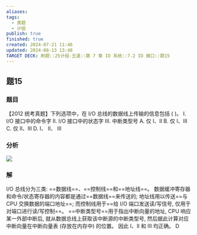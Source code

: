 ```yaml
---
aliases: 
tags:
  - 真题
  - 计组
publish: true
finished: true
created: 2024-07-21 11:46
updated: 2024-08-13 13:48
TARGET DECK: 刷题::25计组-王道::第 7 章 IO 系统::7.2 IO 接口::题15
---
```


## 题15
### 题目
【2012 统考真题】下列选项中，在 I/O 总线的数据线上传输的信息包括 ( )。
I. I/O 接口中的命令字 
II. I/O 接口中的状态字 
III. 中断类型号
A. 仅 I、II B. 仅 I、III C. 仅 II、III D. I、 II、 III
### 分析
![](https://img.hwenyi.tech/202408121640981.webp)
### 解
I/O 总线分为三类: ==数据线==、==控制线==和==地址线==。
数据缓冲寄存器和命令/状态寄存器的内容都是通过==数据线==来传送的; 
地址线用以传送==与 CPU 交换数据的端口地址==; 
而控制线用于==给 I/O 端口发送读/写信号, 仅用于对端口进行读/写控制==。
==中断类型号==用于指出中断向量的地址, CPU 响应某一外部中断后, 就从数据总线上获取该中断源的中断类型号, 然后据此计算对应中断向量在中断向量表 (存放在内存中) 的位置。
因此 I、II 和 III 均正确。
D


